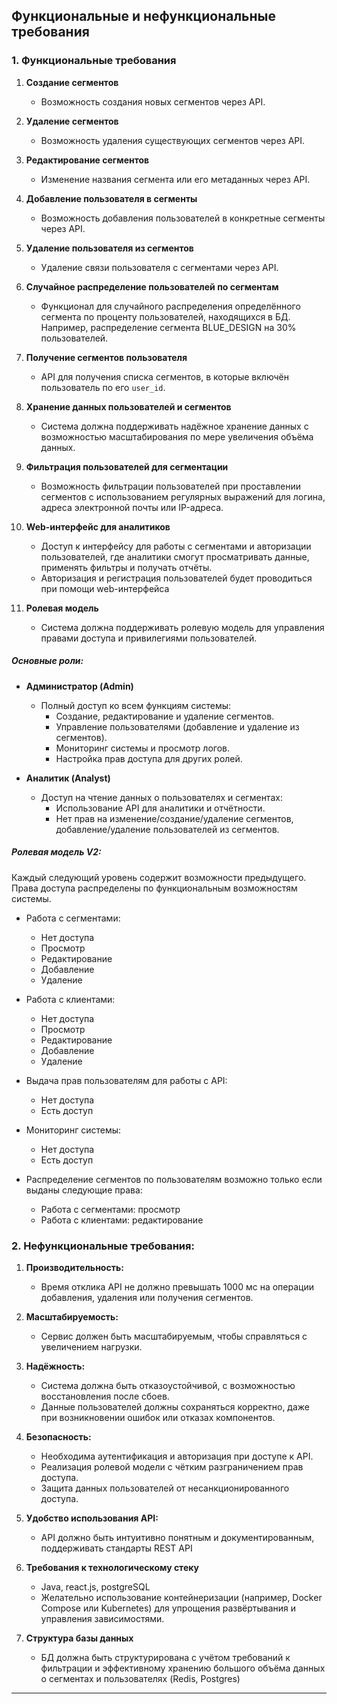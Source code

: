 ## Функциональные и нефункциональные требования

### 1. Функциональные требования

1. **Создание сегментов**
    - Возможность создания новых сегментов через API.

2. **Удаление сегментов**
    - Возможность удаления существующих сегментов через API.

3. **Редактирование сегментов**
    - Изменение названия сегмента или его метаданных через API.

4. **Добавление пользователя в сегменты**
    - Возможность добавления пользователей в конкретные сегменты через API.

5. **Удаление пользователя из сегментов**
    - Удаление связи пользователя с сегментами через API.

6. **Случайное распределение пользователей по сегментам**
    - Функционал для случайного распределения определённого сегмента по проценту пользователей, находящихся в БД. Например, распределение сегмента BLUE_DESIGN на 30% пользователей.

7. **Получение сегментов пользователя**
    - API для получения списка сегментов, в которые включён пользователь по его `user_id`.

8. **Хранение данных пользователей и сегментов**
    - Система должна поддерживать надёжное хранение данных с возможностью масштабирования по мере увеличения объёма данных.

9. **Фильтрация пользователей для сегментации**
    - Возможность фильтрации пользователей при проставлении сегментов с использованием регулярных выражений для логина, адреса электронной почты или IP-адреса.

10. **Web-интерфейс для аналитиков**
    - Доступ к интерфейсу для работы с сегментами и авторизации пользователей, где аналитики смогут просматривать данные, применять фильтры и получать отчёты.
    - Авторизация и регистрация пользователей будет проводиться при помощи web-интерфейса

11. **Ролевая модель**
    - Система должна поддерживать ролевую модель для управления правами доступа и привилегиями пользователей.

##### Основные роли:

- **Администратор (Admin)**
    - Полный доступ ко всем функциям системы:
        - Создание, редактирование и удаление сегментов.
        - Управление пользователями (добавление и удаление из сегментов).
        - Мониторинг системы и просмотр логов.
        - Настройка прав доступа для других ролей.

- **Аналитик (Analyst)**
    - Доступ на чтение данных о пользователях и сегментах:
        - Использование API для аналитики и отчётности.
        - Нет прав на изменение/создание/удаление сегментов, добавление/удаление пользователей из сегментов.


##### Ролевая модель V2:

Каждый следующий уровень содержит возможности предыдущего. Права доступа распределены по функциональным возможностям системы.

- Работа с сегментами:
    - Нет доступа
    - Просмотр 
    - Редактирование
    - Добавление
    - Удаление

- Работа с клиентами:
    - Нет доступа
    - Просмотр
    - Редактирование
    - Добавление
    - Удаление

- Выдача прав пользователям для работы с API:
    - Нет доступа
    - Есть доступ

- Мониторинг системы:
    - Нет доступа
    - Есть доступ

- Распределение сегментов по пользователям возможно только если выданы следующие права: 
    - Работа с сегментами: просмотр
    - Работа с клиентами: редактирование

### 2. Нефункциональные требования:

1. **Производительность:**
    - Время отклика API не должно превышать 1000 мс на операции добавления, удаления или получения сегментов.

2. **Масштабируемость:**
    - Сервис должен быть масштабируемым, чтобы справляться с увеличением нагрузки.

3. **Надёжность:**
    - Система должна быть отказоустойчивой, с возможностью восстановления после сбоев.
    - Данные пользователей должны сохраняться корректно, даже при возникновении ошибок или отказах компонентов.

4. **Безопасность:**
    - Необходима аутентификация и авторизация при доступе к API.
    - Реализация ролевой модели с чётким разграничением прав доступа.
    - Защита данных пользователей от несанкционированного доступа.

5. **Удобство использования API:**
    - API должно быть интуитивно понятным и документированным, поддерживать стандарты REST API

6. **Требования к технологическому стеку**
    - Java, react.js, postgreSQL
    - Желательно использование контейнеризации (например, Docker Compose или Kubernetes) для упрощения развёртывания и управления зависимостями.

7. **Структура базы данных**
    - БД должна быть структурирована с учётом требований к фильтрации и эффективному хранению большого объёма данных о сегментах и пользователях (Redis, Postgres)
---
